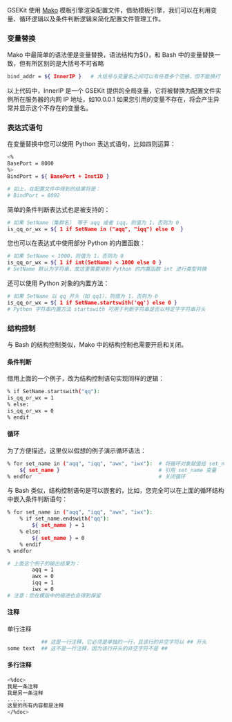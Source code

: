 GSEKit 使用 [Mako](http://www.makotemplates.org/) 模板引擎渲染配置文件，借助模板引擎，我们可以在利用变量、循环逻辑以及条件判断逻辑来简化配置文件管理工作。

### 变量替换

Mako 中最简单的语法便是变量替换，语法结构为${}，和 Bash 中的变量替换一致，但有所区别的是大括号不可省略

```bash
bind_addr = ${ InnerIP }   # 大括号与变量名之间可以有任意多个空格，但不能换行
```

以上代码中，InnerIP 是一个 GSEKit 提供的全局变量，它将被替换为配置文件实例所在服务器的内网 IP 地址，如10.0.0.1
如果您引用的变量不存在，将会产生异常并显示这个不存在的变量名。

### 表达式语句

在变量替换中您可以使用 Python 表达式语句，比如四则运算：

```bash
<%
BasePort = 8000
%>
BindPort = ${ BasePort + InstID }

# 如上，在配置文件中得到的结果将是：
# BindPort = 8002
```

简单的条件判断表达式也是被支持的：

```bash
# 如果 SetName（集群名） 等于 aqq 或者 iqq，则值为 1，否则为 0
is_qq_or_wx = ${ 1 if SetName in ("aqq", "iqq") else 0  }
```

您也可以在表达式中使用部分 Python 的内置函数：
```bash
# 如果 SetName < 1000，则值为 1，否则为 0
is_qq_or_wx = ${ 1 if int(SetName) < 1000 else 0 }
# SetName 默认为字符串，故这里需要用到 Python 的内置函数 int 进行类型转换
```

还可以使用 Python 对象的内置方法：

```bash
# 如果 SetName 以 qq 开头（如 qq1），则值为 1，否则为 0
is_qq_or_wx = ${ 1 if SetName.startswith('qq') else 0 }
# Python 字符串内置方法 startswith 可用于判断字符串是否以特定字字符串开头
```

### 结构控制

与 Bash 的结构控制类似，Mako 中的结构控制也需要开启和关闭。

#### 条件判断

借用上面的一个例子，改为结构控制语句实现同样的逻辑：
```bash
% if SetName.startswith("qq"):  
is_qq_or_wx = 1
% else:                         
is_qq_or_wx = 0
% endif                        
```

#### 循环

为了方便描述，这里仅以假想的例子演示循环语法：
```bash
% for set_name in ("aqq", "iqq", "awx", "iwx"):  # 将循环对象赋值给 set_name 变量
    ${ set_name }                                # 引用 set_name 变量
% endfor                                         # 关闭循环
```

与 Bash 类似，结构控制语句是可以嵌套的，比如，您完全可以在上面的循环结构中嵌入条件判断语句：

```bash
% for set_name in ("aqq", "iqq", "awx", "iwx"):
    % if set_name.endswith("qq"):
        ${ set_name } = 1
    % else:
        ${ set_name } = 0
    % endif
% endfor

# 上面这个例子的输出结果为：
        aqq = 1
        awx = 0
        iqq = 1
        iwx = 0
# 注意：您在模版中的缩进也会得到保留
```
#### 注释
单行注释

```bash
           ## 这是一行注释，它必须是单独的一行，且该行的非空字符以 ## 开头
some text  ## 这不是一行注释，因为该行开头的非空字符不是 ##
```
#### 多行注释

```bash
<%doc>
我是一条注释
我是另一条注释
......
这里的所有内容都是注释
</%doc>
```